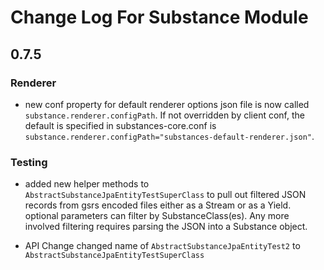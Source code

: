 # Change Log For Substance Module

## 0.7.5
### Renderer
* new conf property for default renderer options json file is now called `substance.renderer.configPath`.
  If not overridden by client conf, the default is specified in substances-core.conf is 
  `substance.renderer.configPath="substances-default-renderer.json"`.
  
### Testing
  * added new helper methods to `AbstractSubstanceJpaEntityTestSuperClass` to pull out
    filtered JSON records from gsrs encoded files either as a Stream or as a Yield. optional 
    parameters can filter by SubstanceClass(es). Any more involved filtering requires
    parsing the JSON into a Substance object.
    
  * API Change changed name of `AbstractSubstanceJpaEntityTest2` to `AbstractSubstanceJpaEntityTestSuperClass`
